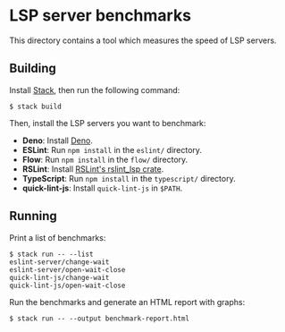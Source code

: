 # LSP server benchmarks

This directory contains a tool which measures the speed of LSP servers.

## Building

Install [Stack][], then run the following command:

    $ stack build

Then, install the LSP servers you want to benchmark:

* **Deno**: Install [Deno][].
* **ESLint**: Run `npm install` in the `eslint/` directory.
* **Flow**: Run `npm install` in the `flow/` directory.
* **RSLint**: Install [RSLint's rslint_lsp crate][install-rslint].
* **TypeScript**: Run `npm install` in the `typescript/` directory.
* **quick-lint-js**: Install `quick-lint-js` in `$PATH`.

## Running

Print a list of benchmarks:

    $ stack run -- --list
    eslint-server/change-wait
    eslint-server/open-wait-close
    quick-lint-js/change-wait
    quick-lint-js/open-wait-close

Run the benchmarks and generate an HTML report with graphs:

    $ stack run -- --output benchmark-report.html

[Deno]: https://deno.land/
[Stack]: https://haskellstack.org/
[install-rslint]: https://rslint.org/guide/
